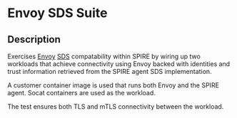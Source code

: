 # Envoy SDS Suite

## Description

Exercises [Envoy](https://www.envoyproxy.io/)
[SDS](https://www.envoyproxy.io/docs/envoy/latest/configuration/security/secret)
compatability within SPIRE by wiring up two workloads that achieve connectivity
using Envoy backed with identities and trust information retrieved from the
SPIRE agent SDS implementation.

A customer container image is used that runs both Envoy and the SPIRE agent. Socat containers are used as the workload.

The test ensures both TLS and mTLS connectivity between the workload.
